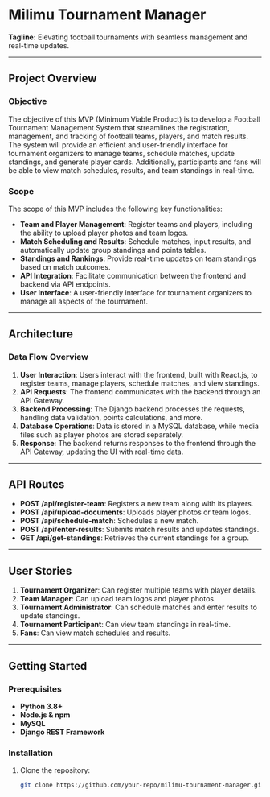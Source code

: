 # Milimu Tournament Manager

**Tagline:** Elevating football tournaments with seamless management and real-time updates.

---

## Project Overview

### Objective

The objective of this MVP (Minimum Viable Product) is to develop a Football Tournament Management System that streamlines the registration, management, and tracking of football teams, players, and match results. The system will provide an efficient and user-friendly interface for tournament organizers to manage teams, schedule matches, update standings, and generate player cards. Additionally, participants and fans will be able to view match schedules, results, and team standings in real-time.

### Scope

The scope of this MVP includes the following key functionalities:
- **Team and Player Management**: Register teams and players, including the ability to upload player photos and team logos.
- **Match Scheduling and Results**: Schedule matches, input results, and automatically update group standings and points tables.
- **Standings and Rankings**: Provide real-time updates on team standings based on match outcomes.
- **API Integration**: Facilitate communication between the frontend and backend via API endpoints.
- **User Interface**: A user-friendly interface for tournament organizers to manage all aspects of the tournament.

---

## Architecture

### Data Flow Overview

1. **User Interaction**: Users interact with the frontend, built with React.js, to register teams, manage players, schedule matches, and view standings.
2. **API Requests**: The frontend communicates with the backend through an API Gateway.
3. **Backend Processing**: The Django backend processes the requests, handling data validation, points calculations, and more.
4. **Database Operations**: Data is stored in a MySQL database, while media files such as player photos are stored separately.
5. **Response**: The backend returns responses to the frontend through the API Gateway, updating the UI with real-time data.

---

## API Routes

- **POST /api/register-team**: Registers a new team along with its players.
- **POST /api/upload-documents**: Uploads player photos or team logos.
- **POST /api/schedule-match**: Schedules a new match.
- **POST /api/enter-results**: Submits match results and updates standings.
- **GET /api/get-standings**: Retrieves the current standings for a group.

---

## User Stories

1. **Tournament Organizer**: Can register multiple teams with player details.
2. **Team Manager**: Can upload team logos and player photos.
3. **Tournament Administrator**: Can schedule matches and enter results to update standings.
4. **Tournament Participant**: Can view team standings in real-time.
5. **Fans**: Can view match schedules and results.

---

## Getting Started

### Prerequisites

- **Python 3.8+**
- **Node.js & npm**
- **MySQL**
- **Django REST Framework**

### Installation

1. Clone the repository:
   ```bash
   git clone https://github.com/your-repo/milimu-tournament-manager.git
